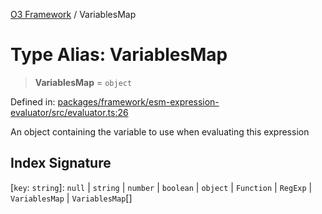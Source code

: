 [O3 Framework](../API.md) / VariablesMap

# Type Alias: VariablesMap

> **VariablesMap** = `object`

Defined in: [packages/framework/esm-expression-evaluator/src/evaluator.ts:26](https://github.com/habeshabro/openmrs-esm-core/blob/main/packages/framework/esm-expression-evaluator/src/evaluator.ts#L26)

An object containing the variable to use when evaluating this expression

## Index Signature

\[`key`: `string`\]: `null` \| `string` \| `number` \| `boolean` \| `object` \| `Function` \| `RegExp` \| `VariablesMap` \| `VariablesMap`[]
